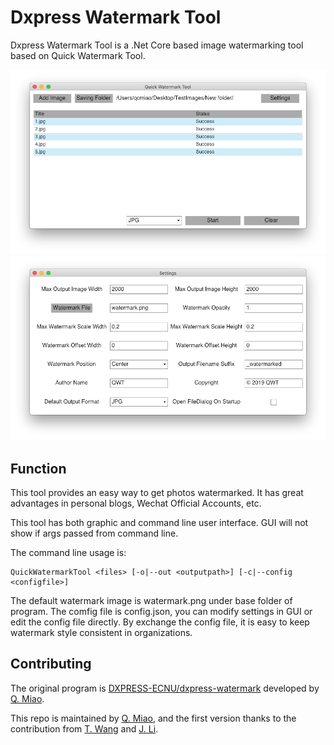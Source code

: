# Dxpress Watermark Tool

Dxpress Watermark Tool is a .Net Core based image watermarking tool based on Quick Watermark Tool.

![Main Window](mainwindow.png)
![Setting Window](settings.png)

## Function

This tool provides an easy way to get photos watermarked. It has great advantages in personal blogs, Wechat Official Accounts, etc.

This tool has both graphic and command line user interface. GUI will not show if args passed from command line.

The command line usage is:
```
QuickWatermarkTool <files> [-o|--out <outputpath>] [-c|--config <configfile>]  
```

The default watermark image is watermark.png under base folder of program. The comfig file is config.json, you can modify settings in GUI or edit the config file directly. By exchange the config file, it is easy to keep watermark style consistent in organizations.

## Contributing

The original program is [DXPRESS-ECNU/dxpress-watermark](https://github.com/DXPRESS-ECNU/dxpress-watermark) developed by [Q. Miao](https://github.com/qcmiao1998).

This repo is maintained by [Q. Miao](https://github.com/qcmiao1998), and the first version thanks to the contribution from [T. Wang](10175300149@stu.ecnu.edu.cn) and [J. Li](https://github.com/RicardojlLi).
